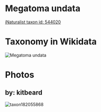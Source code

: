 
Megatoma undata
===============
  
[iNaturalist taxon id: 544020](https://www.inaturalist.org/taxa/544020)
# Taxonomy in Wikidata
  
![Megatoma undata](../wikidata_schemas/Megatoma_undata.gv.png)
# Photos

## by: kitbeard
  
![taxon182055868](https://inaturalist-open-data.s3.amazonaws.com/photos/195041396/medium.jpeg)